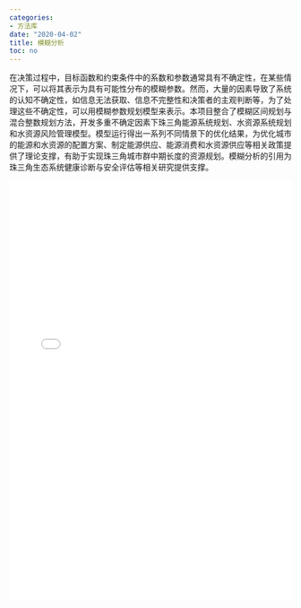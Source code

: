 ```yaml
---
categories:
- 方法库
date: "2020-04-02"
title: 模糊分析
toc: no
---
```


在决策过程中，目标函数和约束条件中的系数和参数通常具有不确定性，在某些情况下，可以将其表示为具有可能性分布的模糊参数。然而，大量的因素导致了系统的认知不确定性，如信息无法获取、信息不完整性和决策者的主观判断等，为了处理这些不确定性，可以用模糊参数规划模型来表示。本项目整合了模糊区间规划与混合整数规划方法，开发多重不确定因素下珠三角能源系统规划、水资源系统规划和水资源风险管理模型。模型运行得出一系列不同情景下的优化结果，为优化城市的能源和水资源的配置方案、制定能源供应、能源消费和水资源供应等相关政策提供了理论支撑，有助于实现珠三角城市群中期长度的资源规划。模糊分析的引用为珠三角生态系统健康诊断与安全评估等相关研究提供支撑。

<embed src="/post/methods/模糊分析.pdf#toolbar=0" type="application/pdf" width="100%" height=750>

